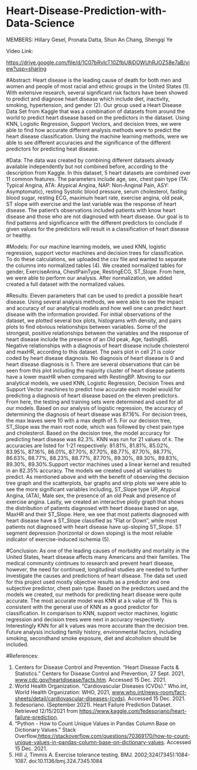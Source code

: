 # Heart-Disease-Prediction-with-Data-Science

MEMBERS: Hillary Gesel, Pronata Datta, Shun An Chang, Shengqi Ye

Video Link: 

https://drive.google.com/file/d/1C07bRylcT10ZfbU8jDOWUhRJOZ58e7aB/view?usp=sharing


#Abstract:
Heart disease is the leading cause of death for both men and women and people of most racial and
ethnic groups in the United States (1). With extensive research, several significant risk factors have
been showed to predict and diagnose heart disease which include diet, inactivity, smoking,
hypertension, and gender (2). Our group used a Heart Disease Data Set from Kaggle that was a
combination of datasets from around the world to predict heart disease based on the predictors in the
dataset. Using KNN, Logistic Regression, Support Vectors, and decision trees, we were able to find
how accurate different analysis methods were to predict the heart disease classification. Using the
machine learning methods, were we able to see different accuracies and the significance of the
different predictors for predicting heat disease.

#Data:
The data was created by combining different datasets already available independently but not combined before, according to the description from Kaggle. In this dataset, 5 heart datasets are combined over 11 common features. The parameters include age, sex, chest pain type (TA: Typical Angina, ATA: Atypical Angina, NAP: Non-Anginal Pain, ASY: Asymptomatic), resting Systolic blood pressure, serum cholesterol, fasting blood sugar, resting ECG, maximum heart rate, exercise angina, old peak, ST slope with exercise and the last variable was the response of heart disease. The patient’s observations included patients with know heart disease and those who are not diagnosed with heart disease. Our goal is to find patterns and significance with the different predictors to conclude if given values for the predictors will result in a classification of heart disease or healthy.

#Models:
For our machine learning models, we used KNN, logistic regression, support vector machines and decision trees for classification. To do these calculations, we uploaded the csv file and wanted to separate the columns into normalized tables (4). We created normalized tables for gender, ExerciseAnina, ChestPainType, RestingECG, ST_Slope. From here, we were able to perform our analysis. After normalization, we added created a full dataset with the normalized values.

#Results: 
Eleven parameters that can be used to predict a possible heart disease. Using several analysis methods, we were able to see the impact and accuracy of our analytical models and how well one can predict heart disease with the information provided. For initial observations of the dataset, we plotted several box plots, histograms with density, and pairs plots to find obvious relationships between variables. Some of the strongest, positive relationships between the variables and the response of heart disease include the presence of an Old peak, Age, fastingBS. Negative relationships with a diagnosis of heart disease include cholesterol and maxHR, according to this dataset. The pairs plot in cell 21 is color coded by heart disease diagnosis. No diagnosis of heart disease is 0 and heart disease diagnosis is 1. There are several observations that can be seen from this plot including the majority cluster of heart disease patients have a lower maxHR when compared with RestingBP. Moving to our analytical models, we used KNN, Logistic Regression, Decision Trees and Support Vector machines to predict how accurate each model would for predicting a diagnosis of heart disease based on the eleven predictors. From here, the testing and training sets were determined and used for all our models. Based on our analysis of logistic regression, the accuracy of determining the diagnosis of heart disease was 87.16%. For decision trees, the max leaves were 10 with a max depth of 5. For our decision tree, ST_Slope was the main root node, which was followed by chest pain type and cholesterol. Based on the decision tree, the model accuracy for predicting heart disease was 82.3%. KNN was run for 21 values of k. The accuracies are listed for 1-21 respectively: 81.81%, 81.81%, 85.02%, 83.95%, 87.16%, 86.01%, 87.70%, 87.70%, 88.77%, 87.70%, 88.77%, 86.63%, 88.77%, 88.23%, 88.77%, 87.70%, 89.30%, 89.30%, 89.83%, 89.30%, 89.30%.Support vector machines used a linear kernel and resulted in an 82.35% accuracy. The models we created used all variables to predict. As mentioned above and with the benefit of observing the decision tree graph and the scatterplots, bar graphs and strip plots we were able to see the more significant variables including, ST_Slope type UP, Atypical Angina, (ATA), Male sex, the presence of an old Peak and presence of exercise angina. Lastly, we created an interactive plotly graph that shows the distribution of patients diagnosed with heart disease based on age, MaxHR and their ST_Slope. Here, we see that most patients diagnosed with heart disease have a ST_Slope classified as “Flat or Down”, while most patients not diagnosed with heart disease have up-sloping ST_Slope. ST segment depression (horizontal or down sloping) is the most reliable indicator of exercise-induced ischemia (5).

#Conclusion:
As one of the leading causes of morbidity and mortality in the United States, heart disease affects many Americans and their families. The medical community continues to research and prevent heart disease, however, the need for continued, longitudinal studies are needed to further investigate the causes and predictions of heart disease. The data set used for this project used mostly objective results as a predictor and one subjective predictor, chest pain type. Based on the predictors used and the models we created, our methods for predicting heart disease were quite accurate. The most accurate model was KNN at a k value of 19. This is consistent with the general use of KNN as a good predictor for classification. In comparison to KNN, support vector machines, logistic regression and decision trees were next in accuracy respectively. Interestingly KNN for all k values was more accurate than the decision tree. Future analysis including family history, environmental factors, including smoking, secondhand smoke exposure, diet and alcoholism should be included.

#References:
1. Centers for Disease Control and Prevention. “Heart Disease Facts & Statistics.” Centers for Disease 
Control and Prevention, 27 Sept. 2021, www.cdc.gov/heartdisease/facts.htm. Accessed 15 Dec. 2021.
2. World Health Organization. “Cardiovascular Diseases (CVDs).” Who.int, World Health Organization: WHO, 2021, www.who.int/news-room/fact-sheets/detail/cardiovascular-diseases-(cvds). Accessed 15 Dec. 2021.
3. fedesoriano. (September 2021). Heart Failure Prediction Dataset. Retrieved 12/15/2021 from https://www.kaggle.com/fedesoriano/heart-failure-prediction.
4. “Python - How to Count Unique Values in Pandas Column Base on Dictionary Values.” Stack 
Overflow,https://stackoverflow.com/questions/70369170/how-to-count-unique-values-in-pandas-column-base-on-dictionary-values. Accessed 15 Dec. 2021.
5. Hill J, Timmis A. Exercise tolerance testing. BMJ. 2002;324(7345):1084-1087. doi:10.1136/bmj.324.7345.1084

